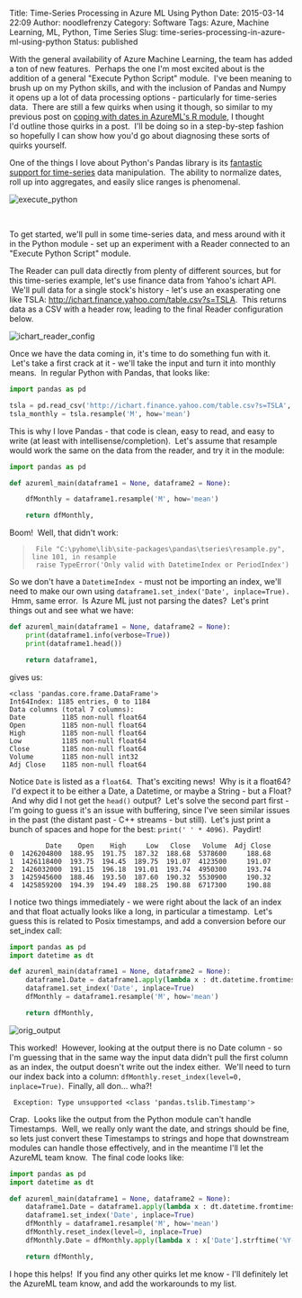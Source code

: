 Title: Time-Series Processing in Azure ML Using Python
Date: 2015-03-14 22:09
Author: noodlefrenzy
Category: Software
Tags: Azure, Machine Learning, ML, Python, Time Series
Slug: time-series-processing-in-azure-ml-using-python
Status: published

With the general availability of Azure Machine Learning, the team has
added a ton of new features.  Perhaps the one I'm most excited about is
the addition of a general "Execute Python Script" module.  I've been
meaning to brush up on my Python skills, and with the inclusion of
Pandas and Numpy it opens up a lot of data processing options -
particularly for time-series data.  There are still a few quirks when
using it though, so similar to my previous post on [coping with dates in
AzureML's R
module](http://www.mikelanzetta.com/2015/01/data-cleaning-with-azureml-and-r-dates/), I
thought I'd outline those quirks in a post.  I'll be doing so in a
step-by-step fashion so hopefully I can show how you'd go about
diagnosing these sorts of quirks yourself.

One of the things I love about Python's Pandas library is its [fantastic
support for
time-series](http://pandas.pydata.org/pandas-docs/stable/timeseries.html)
data manipulation.  The ability to normalize dates, roll up into
aggregates, and easily slice ranges is phenomenal.

![execute\_python]({filename}/images/execute_python.png)

 

To get started, we'll pull in some time-series data, and mess around
with it in the Python module - set up an experiment with a Reader
connected to an "Execute Python Script" module.

The Reader can pull data directly from plenty of different sources, but
for this time-series example, let's use finance data from Yahoo's ichart
API.  We'll pull data for a single stock's history - let's use an
exasperating one like
TSLA: http://ichart.finance.yahoo.com/table.csv?s=TSLA.  This returns
data as a CSV with a header row, leading to the final Reader
configuration
below.

![ichart\_reader\_config]({filename}/images/ichart_reader_config.png)

Once we have the data coming in, it's time to do something fun with it.
 Let's take a first crack at it - we'll take the input and turn it into
monthly means.  In regular Python with Pandas, that looks like:

```python
import pandas as pd

tsla = pd.read_csv('http://ichart.finance.yahoo.com/table.csv?s=TSLA', index_col=0, parse_dates=True)
tsla_monthly = tsla.resample('M', how='mean')
```

This is why I love Pandas - that code is clean, easy to read, and easy
to write (at least with intellisense/completion).  Let's assume that
resample would work the same on the data from the reader, and try it in
the module:

```python
import pandas as pd

def azureml_main(dataframe1 = None, dataframe2 = None):

    dfMonthly = dataframe1.resample('M', how='mean')

    return dfMonthly,
```

Boom!  Well, that didn't work:

> ` File "C:\pyhome\lib\site-packages\pandas\tseries\resample.py", line 101, in resample`\
>  ` raise TypeError('Only valid with DatetimeIndex or PeriodIndex')`

So we don't have a `DatetimeIndex `- must not be importing an index,
we'll need to make our own
using `dataframe1.set_index('Date', inplace=True).`  Hmm, same error.
 Is Azure ML just not parsing the dates?  Let's print things out and see
what we have:

```python
def azureml_main(dataframe1 = None, dataframe2 = None):
    print(dataframe1.info(verbose=True))
    print(dataframe1.head())

    return dataframe1,
```

gives us:

```
<class 'pandas.core.frame.DataFrame'>
Int64Index: 1185 entries, 0 to 1184
Data columns (total 7 columns):
Date         1185 non-null float64
Open         1185 non-null float64
High         1185 non-null float64
Low          1185 non-null float64
Close        1185 non-null float64
Volume       1185 non-null int32
Adj Close    1185 non-null float64
```

Notice `Date` is listed as a `float64`.  That's exciting news!  Why is
it a float64?  I'd expect it to be either a Date, a Datetime, or maybe a
String - but a Float?  And why did I not get the `head()` output?  Let's
solve the second part first - I'm going to guess it's an issue with
buffering, since I've seen similar issues in the past (the distant
past - C++ streams - but still).  Let's just print a bunch of spaces and
hope for the best: `print(' ' * 4096)`.  Paydirt!

```
         Date    Open    High     Low   Close   Volume  Adj Close
0  1426204800  188.95  191.75  187.32  188.68  5378600     188.68
1  1426118400  193.75  194.45  189.75  191.07  4123500     191.07
2  1426032000  191.15  196.18  191.01  193.74  4950300     193.74
3  1425945600  188.46  193.50  187.60  190.32  5530900     190.32
4  1425859200  194.39  194.49  188.25  190.88  6717300     190.88
```

I notice two things immediately - we were right about the lack of an
index and that float actually looks like a long, in particular a
timestamp.  Let's guess this is related to Posix timestamps, and add a
conversion before our set\_index call:

```python
import pandas as pd
import datetime as dt

def azureml_main(dataframe1 = None, dataframe2 = None):
    dataframe1.Date = dataframe1.apply(lambda x : dt.datetime.fromtimestamp(x['Date']), axis=1)
    dataframe1.set_index('Date', inplace=True)
    dfMonthly = dataframe1.resample('M', how='mean')

    return dfMonthly,
```

![orig\_output]({filename}/images/orig_output.png) 

This worked!  However, looking at the output there is no Date column - so I'm
guessing that in the same way the input data didn't pull the first
column as an index, the output doesn't write out the index either.
 We'll need to turn our index back into a
column: `dfMonthly.reset_index(level=0, inplace=True)`.  Finally, all
don... wha?!

` Exception: Type unsupported <class 'pandas.tslib.Timestamp'>`

Crap.  Looks like the output from the Python module can't handle
Timestamps.  Well, we really only want the date, and strings should be
fine, so lets just convert these Timestamps to strings and hope that
downstream modules can handle those effectively, and in the meantime
I'll let the AzureML team know.  The final code looks like:

```python
import pandas as pd
import datetime as dt

def azureml_main(dataframe1 = None, dataframe2 = None):
    dataframe1.Date = dataframe1.apply(lambda x : dt.datetime.fromtimestamp(x['Date']), axis=1)
    dataframe1.set_index('Date', inplace=True)
    dfMonthly = dataframe1.resample('M', how='mean')
    dfMonthly.reset_index(level=0, inplace=True)
    dfMonthly.Date = dfMonthly.apply(lambda x : x['Date'].strftime('%Y-%m-%d'), axis=1)

    return dfMonthly,
```

I hope this helps!  If you find any other quirks let me know - I'll
definitely let the AzureML team know, and add the workarounds to my
list.

